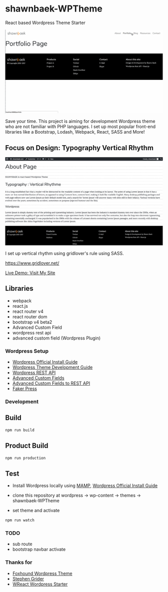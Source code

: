 # shawnbaek-WPTheme
React based Wordpress Theme Starter


![shawnbaek](./images/shawnbaek.gif)

Save your time. This project is aiming for development Wordpress theme who are not familiar with PHP languages. I set up most popular front-end libraries like a Bootstrap, Lodash, Webpack, React, SASS and More!


## Focus on Design: Typography Vertical Rhythm 
![shawnbaek](./images/typography.png)

I set up vertical rhythm using gridlover's rule using SASS.

https://www.gridlover.net/

[Live Demo: Visit My Site](https://shawnbaek.com)

## Libraries

* webpack 
* react.js
* react router v4
* react router dom
* bootstrap v4 beta2
* Advanced Custom Field
* wordpress rest api
* advanced custom field (Wordpress Plugin)

### Wordpress Setup

* [Wordpress Official Install Guide](https://codex.wordpress.org/Installing_WordPress_Locally_on_Your_Mac_With_MAMP)
* [Wordpress Theme Development Guide](https://codex.wordpress.org/Theme_Development)
* [Wordpress REST API](https://developer.wordpress.org/rest-api/)
* [Advanced Custom Fields](https://www.advancedcustomfields.com/)
* [Advanced Custom Fields to REST API](https://wordpress.org/plugins/acf-to-rest-api/)
* [Faker Press](https://wordpress.org/plugins/fakerpress/)


### Development

## Build
```javascript
npm run build
```

## Product Build
```javascript
npm run production
```

## Test
* Install Wordpress locally using [MAMP](https://www.mamp.info/en/), [Wordpress Official Install Guide](https://codex.wordpress.org/Installing_WordPress_Locally_on_Your_Mac_With_MAMP)

* clone this repository at wordpress -> wp-content -> themes -> shawnbaek-WPTheme

* set theme and activate

```javascript
npm run watch
```

### TODO

* sub route
* bootstrap navbar activate

### Thanks for

* [Foxhound Wordpress Theme](https://github.com/ryelle/Foxhound)
* [Stephen Grider](https://github.com/StephenGrider)
* [WReact Wordpress Starter](https://github.com/itzikbenh/WReact)




